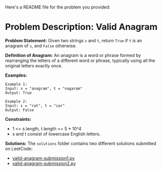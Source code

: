 Here's a README file for the problem you provided:
# Problem Description: Valid Anagram

**Problem Statement:**
Given two strings `s` and `t`, return `True` if `t` is an anagram of `s`, and `False` otherwise.

**Definition of Anagram:**
An anagram is a word or phrase formed by rearranging the letters of a different word or phrase, typically using all the original letters exactly once.

**Examples:**
```
Example 1:
Input: s = "anagram", t = "nagaram"
Output: True

Example 2:
Input: s = "rat", t = "car"
Output: False
```

**Constraints:**
- 1 <= s.length, t.length <= 5 * 10^4
- s and t consist of lowercase English letters.


**Solutions:**
The `solutions` folder contains two different solutions submitted on LeetCode:
- [valid-anagram-submission1.py](solutions/valid-anagram-submission1.py)
- [valid-anagram-submission2.py](solutions/valid-anagram-submission2.py)


